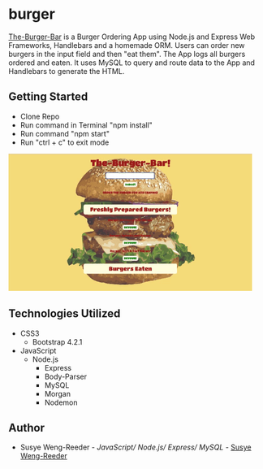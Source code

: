 # burger

[The-Burger-Bar](https://hidden-hollows-63563.herokuapp.com/) is a Burger Ordering App using Node.js and Express Web Frameworks, Handlebars and a homemade ORM. Users can order new burgers in the input field and then "eat them". The App logs all burgers ordered and eaten. It uses MySQL to query and route data to the App and Handlebars to generate the HTML. 
 


## Getting Started

- Clone Repo
- Run command in Terminal "npm install"
- Run command "npm start"
- Run "ctrl + c" to exit mode


![burger](public/assets/images/burgerBar.gif "server.js")



## Technologies Utilized

- CSS3
    - Bootstrap 4.2.1
- JavaScript
    - Node.js
        - Express
        - Body-Parser
        - MySQL
        - Morgan
        - Nodemon
       

## Author

- Susye Weng-Reeder - *JavaScript/ Node.js/ Express/ MySQL* - [Susye Weng-Reeder](https://eveasian88.github.io/Professional-Portfolio/ "Susye's Portfolio")
